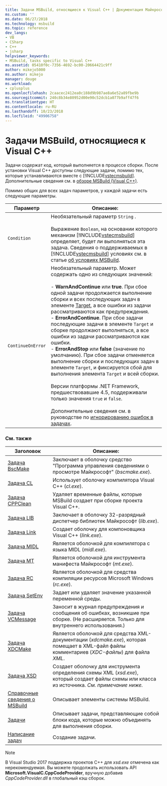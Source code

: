 ```yaml
---
title: Задачи MSBuild, относящиеся к Visual C++ | Документация Майкрософт
ms.custom: ''
ms.date: 06/27/2018
ms.technology: msbuild
ms.topic: reference
dev_langs:
- VB
- CSharp
- C++
- jsharp
helpviewer_keywords:
- MSBuild, tasks specific to Visual C++
ms.assetid: 05410f0c-7356-4692-bc00-20664421c9ff
author: mikejo5000
ms.author: mikejo
manager: douge
ms.workload:
- cplusplus
ms.openlocfilehash: 2caacec2412ea0c188d9b987ae8a6e52a89fbe9b
ms.sourcegitcommit: 240c8b34e80952d00e90c52dcb1a077b9aff47f6
ms.translationtype: HT
ms.contentlocale: ru-RU
ms.lasthandoff: 10/23/2018
ms.locfileid: "49906758"
---
```

# <a name="msbuild-tasks-specific-to-visual-c"></a>Задачи MSBuild, относящиеся к Visual C++
Задачи содержат код, который выполняется в процессе сборки. После установки Visual C++ доступны следующие задачи, помимо тех, которые устанавливаются вместе с [!INCLUDE[vstecmsbuild](../extensibility/internals/includes/vstecmsbuild_md.md)]. Дополнительные сведения см. в [обзоре MSBuild (Visual C++)](/cpp/build/msbuild-visual-cpp-overview).  

 Помимо общих для всех задач параметров, у каждой задачи есть следующие параметры.  


| Параметр | Описание: |
|-------------------| - |
| `Condition` | Необязательный параметр `String` .<br /><br /> Выражение `Boolean`, на основании которого механизм [!INCLUDE[vstecmsbuild](../extensibility/internals/includes/vstecmsbuild_md.md)] определяет, будет ли выполняться эта задача. Сведения о поддерживаемых в [!INCLUDE[vstecmsbuild](../extensibility/internals/includes/vstecmsbuild_md.md)] условиях см. в статье [об условиях MSBuild](../msbuild/msbuild-conditions.md). |
| `ContinueOnError` | Необязательный параметр. Может содержать одно из следующих значений:<br /><br /> -   **WarnAndContinue** или **true**. При сбое одной задачи продолжается выполнение сборки и всех последующих задач в элементе [Target](../msbuild/target-element-msbuild.md), а все ошибки из задачи рассматриваются как предупреждения.<br />-   **ErrorAndContinue**. При сбое задачи последующие задачи в элементе `Target` и сборке продолжают выполняться, а все ошибки из задачи рассматриваются как ошибки.<br />-   **ErrorAndStop** или **false** (значение по умолчанию). При сбое задачи отменяется выполнение сборки и последующих задач в элементе `Target`, и фиксируется сбой для выполнения элемента `Target` и всей сборки.<br /><br /> Версии платформы .NET Framework, предшествовавшие 4.5, поддерживали только значения `true` и `false`.<br /><br /> Дополнительные сведения см. в руководстве по [игнорированию ошибок в задачах](../msbuild/how-to-ignore-errors-in-tasks.md). |

### <a name="related-topics"></a>См. также  

|Заголовок|Описание:|  
|-----------|-----------------|  
|[Задача BscMake](../msbuild/bscmake-task.md)|Заключает в оболочку средство "Программа управления сведениями о просмотре Майкрософт" (*bscmake.exe*).|  
|[Задача CL](../msbuild/cl-task.md)|Использует оболочку компилятора Visual C++ (*cl.exe*).|  
|[Задача CPPClean](../msbuild/cppclean-task.md)|Удаляет временные файлы, которые MSBuild создает при сборке проекта Visual C++.|  
|[Задача LIB](../msbuild/lib-task.md)|Заключает в оболочку 32-разрядный диспетчер библиотек Майкрософт (*lib.exe*).|  
|[Задача Link](../msbuild/link-task.md)|Создает оболочку для компоновщика Visual C++ (*link.exe*).|  
|[Задача MIDL](../msbuild/midl-task.md)|Является оболочкой для компилятора с языка MIDL (*midl.exe*).|  
|[Задача MT](../msbuild/mt-task.md)|Является оболочкой для инструмента манифеста Майкрософт (*mt.exe*).|  
|[Задача RC](../msbuild/rc-task.md)|Является оболочкой для средства компиляции ресурсов Microsoft Windows (*rc.exe*).|  
|[Задача SetEnv](../msbuild/setenv-task.md)|Задает или удаляет значение указанной переменной среды.|  
|[Задача VCMessage](../msbuild/vcmessage-task.md)|Заносит в журнал предупреждения и сообщения об ошибках, возникшие при сборке. (Не расширяется. Только для внутреннего использования.)|  
|[Задача XDCMake](../msbuild/xdcmake-task.md)|Является оболочкой для средства XML-документации (*xdcmake.exe*), которая помещает в XML-файл файлы комментариев (*XDC-файлы*) для файла *XML*.|  
|[Задача XSD](../msbuild/xsd-task.md)|Создает оболочку для инструмента определения схемы XML (*xsd.exe*), который создает файлы схемы или класса из источника. *См. примечание ниже.*|  
|[Справочные сведения о MSBuild](../msbuild/msbuild-reference.md)|Описывает элементы системы MSBuild.|  
|[Задачи](../msbuild/msbuild-tasks.md)|Описывает задачи, представляющие собой блоки кода, которые можно объединять для выполнения сборки.|  
|[Написание задач](../msbuild/task-writing.md)|Создание задачи.|

> [!NOTE]
> В Visual Studio 2017 поддержка проектов C++ для *xsd.exe* отмечена как нерекомендуемая. Вы можете продолжать использовать API **Microsoft.VisualC.CppCodeProvider**, вручную добавив *CppCodeProvider.dll* в глобальный кэш сборок.
